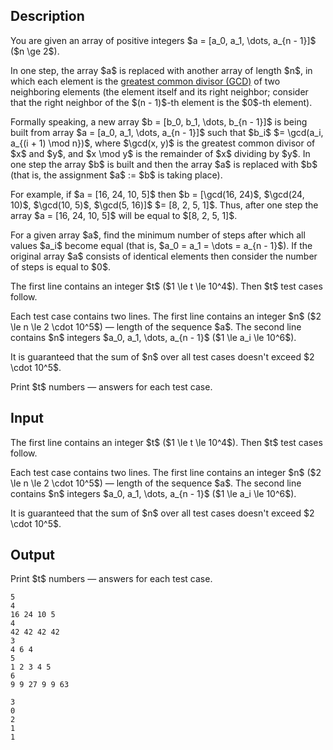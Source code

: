 ## Description

<div><p>You are given an array of positive integers $a = [a_0, a_1, \dots, a_{n - 1}]$ ($n \ge 2$).</p><p>In one step, the array $a$ is replaced with another array of length $n$, in which each element is the <a href="http://tiny.cc/tuy9uz">greatest common divisor (GCD)</a> of two neighboring elements (the element itself and its right neighbor; consider that the right neighbor of the $(n - 1)$-th element is the $0$-th element).</p><p>Formally speaking, a new array $b = [b_0, b_1, \dots, b_{n - 1}]$ is being built from array $a = [a_0, a_1, \dots, a_{n - 1}]$ such that $b_i$ $= \gcd(a_i, a_{(i + 1) \mod n})$, where $\gcd(x, y)$ is the greatest common divisor of $x$ and $y$, and $x \mod y$ is the remainder of $x$ dividing by $y$. In one step the array $b$ is built and then the array $a$ is replaced with $b$ (that is, the assignment $a$ <span class="tex-font-style-tt">:=</span> $b$ is taking place).</p><p>For example, if $a = [16, 24, 10, 5]$ then $b = [\gcd(16, 24)$, $\gcd(24, 10)$, $\gcd(10, 5)$, $\gcd(5, 16)]$ $= [8, 2, 5, 1]$. Thus, after one step the array $a = [16, 24, 10, 5]$ will be equal to $[8, 2, 5, 1]$.</p><p>For a given array $a$, find the minimum number of steps after which all values $a_i$ become equal (that is, $a_0 = a_1 = \dots = a_{n - 1}$). If the original array $a$ consists of identical elements then consider the number of steps is equal to $0$.</p></div><div class="input-specification"><p>The first line contains an integer $t$ ($1 \le t \le 10^4$). Then $t$ test cases follow.</p><p>Each test case contains two lines. The first line contains an integer $n$ ($2 \le n \le 2 \cdot 10^5$) — length of the sequence $a$. The second line contains $n$ integers $a_0, a_1, \dots, a_{n - 1}$ ($1 \le a_i \le 10^6$).</p><p>It is guaranteed that the sum of $n$ over all test cases doesn't exceed $2 \cdot 10^5$.</p></div><div class="output-specification"><p>Print $t$ numbers — answers for each test case.</p></div>

## Input

<p>The first line contains an integer $t$ ($1 \le t \le 10^4$). Then $t$ test cases follow.</p><p>Each test case contains two lines. The first line contains an integer $n$ ($2 \le n \le 2 \cdot 10^5$) — length of the sequence $a$. The second line contains $n$ integers $a_0, a_1, \dots, a_{n - 1}$ ($1 \le a_i \le 10^6$).</p><p>It is guaranteed that the sum of $n$ over all test cases doesn't exceed $2 \cdot 10^5$.</p>

## Output

<p>Print $t$ numbers — answers for each test case.</p>





```input1
5
4
16 24 10 5
4
42 42 42 42
3
4 6 4
5
1 2 3 4 5
6
9 9 27 9 9 63
```




```output1
3
0
2
1
1
```


